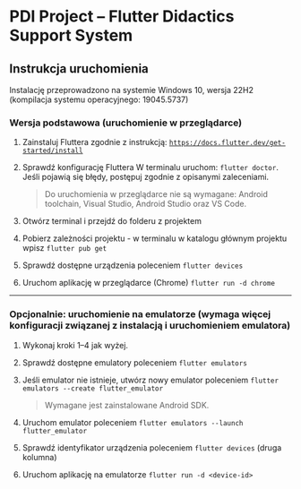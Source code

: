# PDI Project – Flutter Didactics Support System

## Instrukcja uruchomienia

Instalację przeprowadzono na systemie Windows 10, wersja 22H2 (kompilacja systemu operacyjnego: 19045.5737)

### Wersja podstawowa (uruchomienie w przeglądarce)

1. Zainstaluj Fluttera zgodnie z instrukcją: [`https://docs.flutter.dev/get-started/install`](https://docs.flutter.dev/get-started/install)

2. Sprawdź konfigurację Fluttera
   W terminalu uruchom: `flutter doctor`. Jeśli pojawią się błędy, postępuj zgodnie z opisanymi zaleceniami.

   > Do uruchomienia w przeglądarce nie są wymagane: Android toolchain, Visual Studio, Android Studio oraz VS Code.

3. Otwórz terminal i przejdź do folderu z projektem

4. Pobierz zależności projektu - w terminalu w katalogu głównym projektu wpisz `flutter pub get`

5. Sprawdź dostępne urządzenia poleceniem `flutter devices`

6. Uruchom aplikację w przeglądarce (Chrome) `flutter run -d chrome`

---

### Opcjonalnie: uruchomienie na emulatorze (wymaga więcej konfiguracji związanej z instalacją i uruchomieniem emulatora)

1. Wykonaj kroki 1–4 jak wyżej.

2. Sprawdź dostępne emulatory poleceniem `flutter emulators`

3. Jeśli emulator nie istnieje, utwórz nowy emulator poleceniem `flutter emulators --create flutter_emulator`

   > Wymagane jest zainstalowane Android SDK.

4. Uruchom emulator poleceniem `flutter emulators --launch flutter_emulator`

5. Sprawdź identyfikator urządzenia poleceniem `flutter devices` (druga kolumna)

6. Uruchom aplikację na emulatorze `flutter run -d <device-id>`
